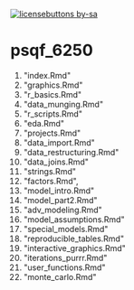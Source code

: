 [![licensebuttons by-sa](https://licensebuttons.net/l/by-sa/3.0/88x31.png)](https://creativecommons.org/licenses/by-sa/4.0)

# psqf_6250

1. "index.Rmd"
2. "graphics.Rmd"
3. "r_basics.Rmd"
4. "data_munging.Rmd"
5. "r_scripts.Rmd"
6. "eda.Rmd"
7. "projects.Rmd"
8. "data_import.Rmd"
9. "data_restructuring.Rmd"
10. "data_joins.Rmd"
11. "strings.Rmd"
12. "factors.Rmd",
13. "model_intro.Rmd"
14. "model_part2.Rmd"
15. "adv_modeling.Rmd"
16. "model_assumptions.Rmd"
17. "special_models.Rmd"
18. "reproducible_tables.Rmd"
19. "interactive_graphics.Rmd"
20. "iterations_purrr.Rmd"
21. "user_functions.Rmd"
22. "monte_carlo.Rmd"
